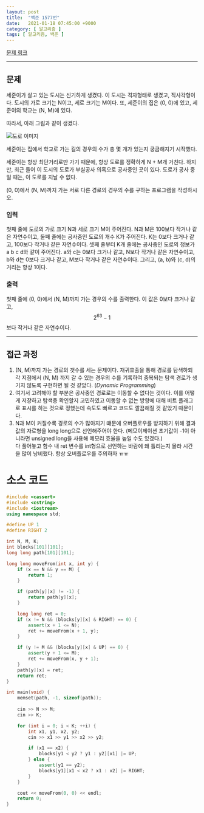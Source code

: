 ```yaml
---
layout: post
title:  "백준 1577번"
date:   2021-01-18 07:45:00 +9000
category: [ 알고리즘 ]
tags: [ 알고리즘, 백준 ]
---
```


[문제 링크](https://www.acmicpc.net/problem/1577)

---

## 문제
세준이가 살고 있는 도시는 신기하게 생겼다. 이 도시는 격자형태로 생겼고, 직사각형이다. 도시의 가로 크기는 N이고, 세로 크기는 M이다. 또, 세준이의 집은 (0, 0)에 있고, 세준이의 학교는 (N, M)에 있다.

따라서, 아래 그림과 같이 생겼다.

![도로 이미지](https://www.acmicpc.net/upload/201004/doro.png)


세준이는 집에서 학교로 가는 길의 경우의 수가 총 몇 개가 있는지 궁금해지기 시작했다.

세준이는 항상 최단거리로만 가기 때문에, 항상 도로를 정확하게 N + M개 거친다. 하지만, 최근 들어 이 도시의 도로가 부실공사 의혹으로 공사중인 곳이 있다. 도로가 공사 중일 때는, 이 도로를 지날 수 없다.

(0, 0)에서 (N, M)까지 가는 서로 다른 경로의 경우의 수를 구하는 프로그램을 작성하시오.

### 입력
첫째 줄에 도로의 가로 크기 N과 세로 크기 M이 주어진다. N과 M은 100보다 작거나 같은 자연수이고, 둘째 줄에는 공사중인 도로의 개수 K가 주어진다. K는 0보다 크거나 같고, 100보다 작거나 같은 자연수이다. 셋째 줄부터 K개 줄에는 공사중인 도로의 정보가 a b c d와 같이 주어진다. a와 c는 0보다 크거나 같고, N보다 작거나 같은 자연수이고, b와 d는 0보다 크거나 같고, M보다 작거나 같은 자연수이다. 그리고, (a, b)와 (c, d)의 거리는 항상 1이다.

### 출력
첫째 줄에 (0, 0)에서 (N, M)까지 가는 경우의 수를 출력한다. 이 값은 0보다 크거나 같고, $$2^{63} - 1$$보다 작거나 같은 자연수이다.

---

## 접근 과정
1. (N, M)까지 가는 경로의 갯수를 세는 문제이다. 재귀호출을 통해 경로를 탐색하되 각 지점에서 (N, M) 까지 갈 수 있는 경우의 수를 기록하여 중복되는 탐색 경로가 생기지 않도록 구현하면 될 것 같았다. (*Dynamic Programming*)
2. 여기서 고려해야 할 부분은 공사중인 경로로는 이동할 수 없다는 것이다. 이를 어떻게 저장하고 탐색중 확인할지 고민하였고 이동할 수 없는 방향에 대해 비트 플래그로 표시를 하는 것으로 정했는데 속도도 빠르고 코드도 깔끔해질 것 같았기 때문이다.
3. N과 M이 커질수록 경로의 수가 많아지기 떄문에 오버플로우를 방지하기 위해 결과 값의 자료형을 long long으로 선언해주어야 한다. (메모이제이션 초기값이 -1이 아니라면 unsigned long을 사용해 메모리 효율을 높일 수도 있겠다.)   
다 풀어놓고 함수 내 ret 변수를 int형으로 선언하는 바람에 왜 틀리는지 몰라 시간을 많이 낭비했다. 항상 오버플로우를 주의하자 ㅠㅠ


# 소스 코드
```c++
#include <cassert>
#include <cstring>
#include <iostream>
using namespace std;

#define UP 1
#define RIGHT 2

int N, M, K;
int blocks[101][101];
long long path[101][101];

long long moveFrom(int x, int y) {
    if (x == N && y == M) {
        return 1;
    }

    if (path[y][x] != -1) {
        return path[y][x];
    }

    long long ret = 0;
    if (x != N && (blocks[y][x] & RIGHT) == 0) {
        assert(x + 1 <= N);
        ret += moveFrom(x + 1, y);
    }

    if (y != M && (blocks[y][x] & UP) == 0) {
        assert(y + 1 <= M);
        ret += moveFrom(x, y + 1);
    }
    path[y][x] = ret;
    return ret;
}

int main(void) {
    memset(path, -1, sizeof(path));
    
    cin >> N >> M;
    cin >> K;

    for (int i = 0; i < K; ++i) {
        int x1, y1, x2, y2;
        cin >> x1 >> y1 >> x2 >> y2;

        if (x1 == x2) {
            blocks[y1 < y2 ? y1 : y2][x1] |= UP;
        } else {
            assert(y1 == y2);
            blocks[y1][x1 < x2 ? x1 : x2] |= RIGHT;
        }        
    }

    cout << moveFrom(0, 0) << endl;
    return 0;
}
```